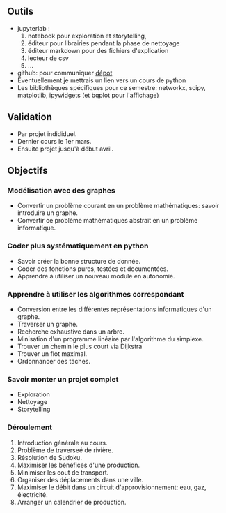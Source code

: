 ## Outils

- jupyterlab : 
    1. notebook pour exploration et storytelling, 
    2. éditeur pour librairies pendant la phase de nettoyage
    3. éditeur markdown pour des fichiers d'explication
    4. lecteur de csv
    5. ...
- github: pour communiquer [dépot](https://github.com/MECEN-TOURS/SC-2020-2021)
- Eventuellement je mettrais un lien vers un cours de python
- Les bibliothèques spécifiques pour ce semestre: networkx, scipy, matplotlib, ipywidgets (et bqplot pour l'affichage)

## Validation

- Par projet indididuel.
- Dernier cours le 1er mars.
- Ensuite projet jusqu'à début avril.

## Objectifs

### Modélisation avec des graphes

- Convertir un problème courant en un problème mathématiques: savoir introduire un graphe.
- Convertir ce problème mathématiques abstrait en un problème informatique.

### Coder plus systématiquement en python

- Savoir créer la bonne structure de donnée.
- Coder des fonctions pures, testées et documentées.
- Apprendre à utiliser un nouveau module en autonomie.

### Apprendre à utiliser les algorithmes correspondant

- Conversion entre les différentes représentations informatiques d'un graphe.
- Traverser un graphe.
- Recherche exhaustive dans un arbre.
- Minisation d'un programme linéaire par l'algorithme du simplexe.
- Trouver un chemin le plus court via Dijkstra
- Trouver un flot maximal.
- Ordonnancer des tâches.

### Savoir monter un projet complet

- Exploration
- Nettoyage
- Storytelling

### Déroulement

1. Introduction générale au cours.
2. Problème de traverseé de rivière.
3. Résolution de Sudoku.
4. Maximiser les bénéfices d'une production.
5. Minimiser les cout de transport.
6. Organiser des déplacements dans une ville.
7. Maximiser le débit dans un circuit d'approvisionnement: eau, gaz, électricité.
8. Arranger un calendrier de production.
